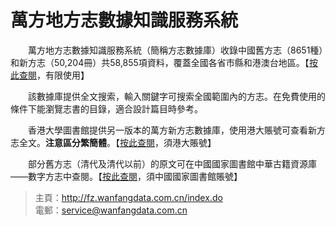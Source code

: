 # 萬方地方志數據知識服務系統

　　萬方地方志數據知識服務系統（簡稱方志數據庫）收錄中國舊方志（8651種）和新方志（50,204冊）共58,855項資料，覆蓋全國各省市縣和港澳台地區。【[按此查閱](http://fz.wanfangdata.com.cn/navigation/newNavigationFacet.do?q=DBID:FZ_New&filterValue=%E5%85%A8%E9%83%A8&type=list "方志數據庫")，有限使用】

　　該數據庫提供全文搜索，輸入關鍵字可搜索全國範圍內的方志。在免費使用的條件下能瀏覽志書的目錄，適合設計篇目時參考。

　　香港大學圖書館提供另一版本的萬方新方志數據庫，使用港大賬號可查看新方志全文。**注意區分繁簡體**。【[按此查閱](http://c.g.wanfangdata.com.hk.eproxy.lib.hku.hk/LocalChronicle.aspx "香港大學圖書館資料庫")，須港大賬號】

　　部分舊方志（清代及清代以前）的原文可在中國國家圖書館中華古籍資源庫——數字方志中查閱。【[按此查閱](http://read.nlc.cn/allSearch/searchList?searchType=12&showType=1&pageNo=1 "國家圖書館資料庫")，須中國國家圖書館賬號】

> 主頁：<http://fz.wanfangdata.com.cn/index.do>  
> 電郵：<service@wanfangdata.com.cn>